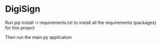 # DigiSign

Run pip install -r requirements.txt
to install all the requirements (packages) for this project

Then run the main.py application

